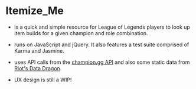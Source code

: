 # Itemize_Me

- is a quick and simple resource for League of Legends players to look up item builds for a given champion and role combination.

- runs on JavaScript and jQuery. It also features a test suite comprised of Karma and Jasmine.

- uses API calls from the [champion.gg API](http://api.champion.gg/) and also some static data from [Riot's Data Dragon](https://developer.riotgames.com/static-data.html).

- UX design is still a WIP!


